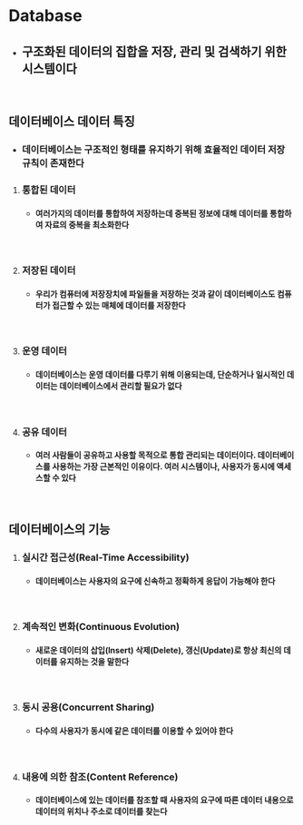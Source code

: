 # Database


* ## 구조화된 데이터의 집합을 저장, 관리 및 검색하기 위한 시스템이다

<br>

## 데이터베이스 데이터 특징

* ### 데이터베이스는 구조적인 형태를 유지하기 위해 효율적인 데이터 저장 규칙이 존재한다

1. ### 통합된 데이터
    * #### 여러가지의 데이터를 통합하여 저장하는데 중복된 정보에 대해 데이터를 통합하여 자료의 중복을 최소화한다

<br>

2. ### 저장된 데이터
    * #### 우리가 컴퓨터에 저장장치에 파일들을 저장하는 것과 같이 데이터베이스도 컴퓨터가 접근할 수 있는 매체에 데이터를 저장한다

<br>

3. ### 운영 데이터
    * #### 데이터베이스는 운영 데이터를 다루기 위해 이용되는데, 단순하거나 일시적인 데이터는 데이터베이스에서 관리할 필요가 없다

<br>

4. ### 공유 데이터
    * #### 여러 사람들이 공유하고 사용할 목적으로 통합 관리되는 데이터이다. 데이터베이스를 사용하는 가장 근본적인 이유이다. 여러 시스템이나, 사용자가 동시에 액세스할 수 있다

<br>

## 데이터베이스의 기능

1. ### 실시간 접근성(Real-Time Accessibility)
    * #### 데이터베이스는 사용자의 요구에 신속하고 정확하게 응답이 가능해야 한다

<br>

2. ### 계속적인 변화(Continuous Evolution)
    * #### 새로운 데이터의 삽입(Insert) 삭제(Delete), 갱신(Update)로 항상 최신의 데이터를 유지하는 것을 말한다

<br>

3. ### 동시 공용(Concurrent Sharing)
    * #### 다수의 사용자가 동시에 같은 데이터를 이용할 수 있어야 한다

<br>

4. ### 내용에 의한 참조(Content Reference)
    * #### 데이터베이스에 있는 데이터를 참조할 때 사용자의 요구에 따른 데이터 내용으로 데이터의 위치나 주소로 데이터를 찾는다